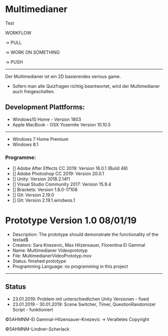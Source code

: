 # Multimedianer

Test

WORKFLOW

-> PULL

-> WORK ON SOMETHING

-> PUSH
 
----------
 
Der Multimedianer ist ein 2D basierendes serious game. 

  - Sofern man alle Quizfragen richtig beantwortet, wird der Multimedianer auch freigeschalten.


## Development Plattforms:

  - Windows10 Home - Version 1803
  - Apple MacBook - OSX Yosemite Version 10.10.5
  
  
  ----
  
  
  - Windows 7 Home Premium
  - Windows 8.1 
  

### Programme:
* [] Adobe After Effects CC 2019: Version 16.0.1 (Build 48)
* [] Adobe Photoshop CC 2019: Version 20.0.1
* [] Unity: Version 2018.2.14f1
* [] Visual Studio Community 2017: Version 15.9.4
* [] Brackets: Version 1.8.0-17108
* [] Git: Version 2.19.0
* [] Git: Version 2.19.1.windwos.1


# Prototype Version 1.0 08/01/19
- Description: The prototype should demonstrate the functionality of the textad$
- Creators: Sara Knezevic, Max Hilzensauer, Florentina El Gammal
- Name: Multimedianer Videoprototyp
- File: MultimedianerVideoPrototyp.mov
- Status: finished prototype
- Programming Language: no programming in this project 


----



## Status
  - 23.01.2019: Problem mit unterschiedlichen Unity Versionen - fixed
  - 23.01.2019 - 30.01.2019: Scene Switcher, Timer, QuestionRandomizer Script - funktioniert

©5AHMNM-El Gammal-Hilzensauer-Knezevic -> Veraltetes Copyright

©5AHMNM-Lindner-Scherlack
